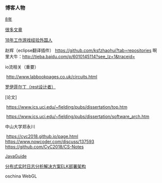 ### 博客人物

[8年](https://blog.csdn.net/chenssy/article/list/15?t=1&)

[很多文章](http://54sb.org)

[18年工作游戏经验外国人](https://realjenius.com/)

赵辉（eclipse翻译插件） 
	  https://github.com/ksfzhaohui?tab=repositories
	  啊里大牛：http://tieba.baidu.com/p/6010145114?see_lz=1&traceid=

io流相关（重要）

​	http://www.labbookpages.co.uk/circuits.html

[罗伊菲尔丁（rest设计者）](http://roy.gbiv.com/)

[论文]

​	https://www.ics.uci.edu/~fielding/pubs/dissertation/top.htm

​	https://www.ics.uci.edu/~fielding/pubs/dissertation/software_arch.htm

中山大学郑永川

​	https://cyc2018.github.io/page.html
​	https://www.nowcoder.com/discuss/137593
​	https://github.com/CyC2018/CS-Notes

[JavaGuide](https://github.com/Snailclimb/JavaGuide)  

[分布式实时日志分析解决方案ELK部署架构](https://my.oschina.net/feinik/blog/1580625)

oschina WebGL